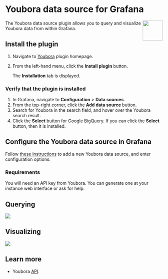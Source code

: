 # Youbora data source for Grafana
<img src="img/logo.png" width="64" style="float:right"/>

The Youbora data source plugin allows you to query and visualize Youbora data from within Grafana.

## Install the plugin

1. Navigate to [Youbora](https://grafana.com/grafana/plugins/nedimar-youbora-datasource/) plugin homepage.
2. From the left-hand menu, click the **Install plugin** button.

   The **Installation** tab is displayed.

### Verify that the plugin is installed

1. In Grafana, navigate to **Configuration** > **Data sources**.
2. From the top-right corner, click the **Add data source** button.
3. Search for Youbora in the search field, and hover over the Youbora search result.
4. Click the **Select** button for Google BigQuery. If you can click the **Select** button, then it is installed.

## Configure the Youbora data source in Grafana

Follow [these instructions](https://grafana.com/docs/grafana/latest/datasources/add-a-data-source/) to add a new Youbora data source, and enter configuration options:

### Requirements

You will need an API key from Youbora. You can generate one at your instance web interface or ask for help.


## Querying

<img src="img/screenshot-edit1.png" />

## Visualizing

<img src="img/screenshot-dashboard1.png" />


## Learn more

- Youbora [API](https://documentation.npaw.com/npaw-integration/reference/about-data-collection).
